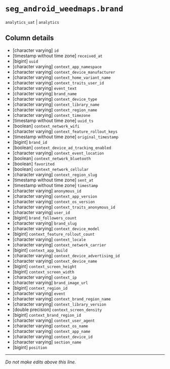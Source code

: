 # `seg_android_weedmaps.brand`
`analytics_uat` | `analytics`

## Column details
* [character varying] `id`
* [timestamp without time zone] `received_at`
* [bigint]    `uuid`
* [character varying] `context_app_namespace`
* [character varying] `context_device_manufacturer`
* [character varying] `context_home_variant_name`
* [character varying] `context_traits_user_id`
* [character varying] `event_text`
* [character varying] `brand_name`
* [character varying] `context_device_type`
* [character varying] `context_library_name`
* [character varying] `context_region_name`
* [character varying] `context_timezone`
* [timestamp without time zone] `uuid_ts`
* [boolean]   `context_network_wifi`
* [character varying] `context_feature_rollout_keys`
* [timestamp without time zone] `original_timestamp`
* [bigint]    `brand_id`
* [boolean]   `context_device_ad_tracking_enabled`
* [character varying] `context_event_location`
* [boolean]   `context_network_bluetooth`
* [boolean]   `favorited`
* [boolean]   `context_network_cellular`
* [character varying] `context_region_slug`
* [timestamp without time zone] `sent_at`
* [timestamp without time zone] `timestamp`
* [character varying] `anonymous_id`
* [character varying] `context_app_version`
* [character varying] `context_os_version`
* [character varying] `context_traits_anonymous_id`
* [character varying] `user_id`
* [bigint]    `brand_followers_count`
* [character varying] `brand_slug`
* [character varying] `context_device_model`
* [bigint]    `context_feature_rollout_count`
* [character varying] `context_locale`
* [character varying] `context_network_carrier`
* [bigint]    `context_app_build`
* [character varying] `context_device_advertising_id`
* [character varying] `context_device_name`
* [bigint]    `context_screen_height`
* [bigint]    `context_screen_width`
* [character varying] `context_ip`
* [character varying] `brand_image_url`
* [bigint]    `context_region_id`
* [character varying] `event`
* [character varying] `context_brand_region_name`
* [character varying] `context_library_version`
* [double precision] `context_screen_density`
* [bigint]    `context_brand_region_id`
* [character varying] `context_user_agent`
* [character varying] `context_os_name`
* [character varying] `context_app_name`
* [character varying] `context_device_id`
* [character varying] `section_name`
* [bigint]    `position`

-------------------------------------------------------------------------------
*Do not make edits above this line.*
